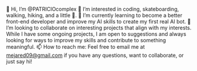 👋 Hi, I’m @PATRICIOcomplex
👀 I’m interested in coding, skateboarding, walking, hiking, and a little 🍃.
🌱 I’m currently learning to become a better front-end developer and improve my AI skills to create my first real AI bot.
💞️ I’m looking to collaborate on interesting projects that align with my interests. While I have some ongoing projects, I am open to suggestions and always    looking for ways to improve my skills and contribute to something meaningful.
📫 How to reach me: Feel free to email me at mejared09@gmail.com if you have any questions, want to collaborate, or just say hi!

<!---
PATRICIOcomplex/PATRICIOcomplex is a ✨ special ✨ repository because its `README.md` (this file) appears on your GitHub profile.
You can click the Preview link to take a look at your changes.
--->
